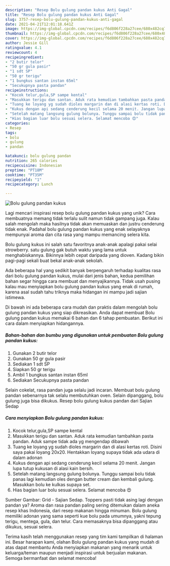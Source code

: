 ```yaml
---
description: "Resep Bolu gulung pandan kukus Anti Gagal"
title: "Resep Bolu gulung pandan kukus Anti Gagal"
slug: 3757-resep-bolu-gulung-pandan-kukus-anti-gagal
date: 2021-04-21T12:01:18.641Z
image: https://img-global.cpcdn.com/recipes/f6d806f228a27cee/680x482cq70/bolu-gulung-pandan-kukus-foto-resep-utama.jpg
thumbnail: https://img-global.cpcdn.com/recipes/f6d806f228a27cee/680x482cq70/bolu-gulung-pandan-kukus-foto-resep-utama.jpg
cover: https://img-global.cpcdn.com/recipes/f6d806f228a27cee/680x482cq70/bolu-gulung-pandan-kukus-foto-resep-utama.jpg
author: Jessie Gill
ratingvalue: 4.1
reviewcount: 4
recipeingredient:
- "2 butir telor"
- "50 gr gula pasir"
- "1 sdt SP"
- "50 gr terigu"
- "1 bungkus santan instan 65ml"
- "Secukupnya pasta pandan"
recipeinstructions:
- "Kocok telur,gula,SP sampe kental"
- "Masukkan terigu dan santan. Aduk rata kemudian tambahkan pasta pandan. Aduk sampe tidak ada yg mengendap dibawah"
- "Tuang ke loyang yg sudah dioles margarin dan di alasi kertas roti. Disini saya pakai loyang 20x20. Hentakkan loyang supaya tidak ada udara di dalam adonan"
- "Kukus dengan api sedang cenderung kecil selama 20 menit. Jangan lupa tutup kukusan di alasi kain bersih."
- "Setelah matang langsung gulung bolunya. Tunggu sampai bolu tidak panas lagi kemudian oles dengan butter cream dan kembali gulung. Masukkan bolu ke kulkas supaya set."
- "Hias bagian luar bolu sesuai selera. Selamat mencoba 😍"
categories:
- Resep
tags:
- bolu
- gulung
- pandan

katakunci: bolu gulung pandan 
nutrition: 265 calories
recipecuisine: Indonesian
preptime: "PT18M"
cooktime: "PT35M"
recipeyield: "1"
recipecategory: Lunch

---
```



![Bolu gulung pandan kukus](https://img-global.cpcdn.com/recipes/f6d806f228a27cee/680x482cq70/bolu-gulung-pandan-kukus-foto-resep-utama.jpg)

Lagi mencari inspirasi resep bolu gulung pandan kukus yang unik? Cara membuatnya memang tidak terlalu sulit namun tidak gampang juga. Kalau salah mengolah maka hasilnya tidak akan memuaskan dan justru cenderung tidak enak. Padahal bolu gulung pandan kukus yang enak selayaknya mempunyai aroma dan cita rasa yang mampu memancing selera kita.

Bolu gulung kukus ini salah satu favoritnya anak-anak apalagi pakai selai strowberry. satu gulung gak butuh waktu yang lama untuk menghabiskannya. Bikinnya lebih cepat daripada yang dioven. Kadang bikin pagi-pagi sekali buat bekal anak-anak sekolah.

Ada beberapa hal yang sedikit banyak berpengaruh terhadap kualitas rasa dari bolu gulung pandan kukus, mulai dari jenis bahan, kedua pemilihan bahan segar hingga cara membuat dan menyajikannya. Tidak usah pusing kalau mau menyiapkan bolu gulung pandan kukus yang enak di rumah, karena asal sudah tahu triknya maka hidangan ini mampu jadi sajian istimewa.


Di bawah ini ada beberapa cara mudah dan praktis dalam mengolah bolu gulung pandan kukus yang siap dikreasikan. Anda dapat membuat Bolu gulung pandan kukus memakai 6 bahan dan 6 tahap pembuatan. Berikut ini cara dalam menyiapkan hidangannya.

<!--inarticleads1-->

##### Bahan-bahan dan bumbu yang digunakan untuk pembuatan Bolu gulung pandan kukus:

1. Gunakan 2 butir telor
1. Gunakan 50 gr gula pasir
1. Sediakan 1 sdt SP
1. Siapkan 50 gr terigu
1. Ambil 1 bungkus santan instan 65ml
1. Sediakan Secukupnya pasta pandan


Selain cokelat, rasa pandan juga selalu jadi incaran. Membuat bolu gulung pandan sebenarnya tak selalu membutuhkan oven. Selain dipanggang, bolu gulung juga bisa dikukus. Resep bolu gulung kukus pandan dari Sajian Sedap 

<!--inarticleads2-->

##### Cara menyiapkan Bolu gulung pandan kukus:

1. Kocok telur,gula,SP sampe kental
1. Masukkan terigu dan santan. Aduk rata kemudian tambahkan pasta pandan. Aduk sampe tidak ada yg mengendap dibawah
1. Tuang ke loyang yg sudah dioles margarin dan di alasi kertas roti. Disini saya pakai loyang 20x20. Hentakkan loyang supaya tidak ada udara di dalam adonan
1. Kukus dengan api sedang cenderung kecil selama 20 menit. Jangan lupa tutup kukusan di alasi kain bersih.
1. Setelah matang langsung gulung bolunya. Tunggu sampai bolu tidak panas lagi kemudian oles dengan butter cream dan kembali gulung. Masukkan bolu ke kulkas supaya set.
1. Hias bagian luar bolu sesuai selera. Selamat mencoba 😍


Sumber Gambar: Grid - Sajian Sedap. Toppers pasti tidak asing lagi dengan pandan ya? Aroma dan rasa pandan paling sering ditemukan dalam aneka resep khas Indonesia, dari resep makanan hingga minuman. Bolu gulung memiliki adonan yang sama seperti kue bolu pada umumnya, yakni tepung terigu, mentega, gula, dan telur. Cara memasaknya bisa dipanggang atau dikukus, sesuai selera. 

Terima kasih telah menggunakan resep yang tim kami tampilkan di halaman ini. Besar harapan kami, olahan Bolu gulung pandan kukus yang mudah di atas dapat membantu Anda menyiapkan makanan yang menarik untuk keluarga/teman maupun menjadi inspirasi untuk berjualan makanan. Semoga bermanfaat dan selamat mencoba!
